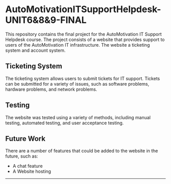 # AutoMotivationITSupportHelpdesk-UNIT6&8&9-FINAL

This repository contains the final project for the AutoMotivation IT Support Helpdesk course. The project consists of a website that provides support to users of the AutoMotivation IT infrastructure. The website  a ticketing system and account system.

## Ticketing System

The ticketing system allows users to submit tickets for IT support. Tickets can be submitted for a variety of issues, such as software problems, hardware problems, and network problems.

## Testing

The website was tested using a variety of methods, including manual testing, automated testing, and user acceptance testing.

## Future Work

There are a number of features that could be added to the website in the future, such as:

* A chat feature
* A Website hosting

****
